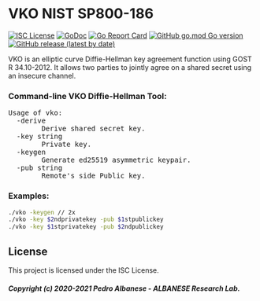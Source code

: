 # VKO NIST SP800-186
[![ISC License](http://img.shields.io/badge/license-ISC-blue.svg)](https://github.com/pedroalbanese/vko/blob/master/LICENSE.md) 
[![GoDoc](https://godoc.org/github.com/pedroalbanese/vko?status.png)](http://godoc.org/github.com/pedroalbanese/vko)
[![Go Report Card](https://goreportcard.com/badge/github.com/pedroalbanese/vko)](https://goreportcard.com/report/github.com/pedroalbanese/vko)
[![GitHub go.mod Go version](https://img.shields.io/github/go-mod/go-version/pedroalbanese/vko)](https://golang.org)
[![GitHub release (latest by date)](https://img.shields.io/github/v/release/pedroalbanese/vko)](https://github.com/pedroalbanese/vko/releases)

VKO is an elliptic curve Diffie-Hellman key agreement function using GOST R 34.10-2012. It allows two parties to jointly agree on a shared secret using an insecure channel.
### Command-line VKO Diffie-Hellman Tool:
<pre>Usage of vko:
  -derive
        Derive shared secret key.
  -key string
        Private key.
  -keygen
        Generate ed25519 asymmetric keypair.
  -pub string
        Remote's side Public key.</pre>

### Examples:
```sh
./vko -keygen // 2x
./vko -key $2ndprivatekey -pub $1stpublickey
./vko -key $1stprivatekey -pub $2ndpublickey
```
## License
This project is licensed under the ISC License.
##### Copyright (c) 2020-2021 Pedro Albanese - ALBANESE Research Lab.
